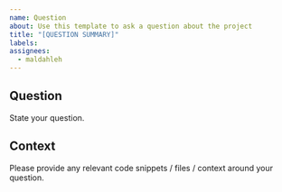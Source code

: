 ```yaml
---
name: Question
about: Use this template to ask a question about the project
title: "[QUESTION SUMMARY]"
labels:
assignees:
  - maldahleh
---
```


## Question

State your question.

## Context

Please provide any relevant code snippets / files / context around your question.